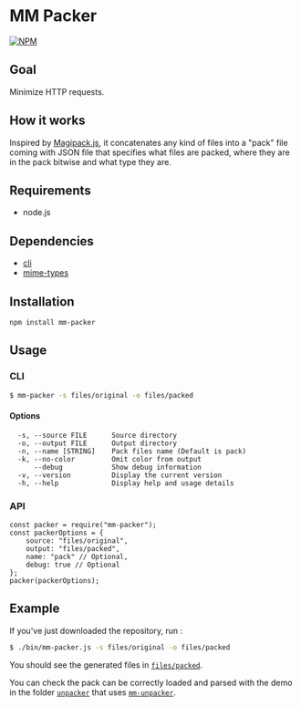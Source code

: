 # MM Packer

[![NPM](https://nodei.co/npm/mm-packer.png)](https://www.npmjs.com/package/mm-packer)

## Goal

Minimize HTTP requests.

## How it works

Inspired by [Magipack.js](https://github.com/keitakun/Magipack.js/tree/master), it concatenates any kind of files into a "pack" file coming with JSON file that specifies what files are packed, where they are in the pack bitwise and what type they are.

## Requirements

* node.js

## Dependencies

* [cli](https://www.npmjs.com/package/cli)
* [mime-types](https://www.npmjs.com/package/mime-types)

## Installation
`npm install mm-packer`

## Usage

### CLI

```sh
$ mm-packer -s files/original -o files/packed
```

#### Options

```
  -s, --source FILE      Source directory
  -o, --output FILE      Output directory
  -n, --name [STRING]    Pack files name (Default is pack)
  -k, --no-color         Omit color from output
      --debug            Show debug information
  -v, --version          Display the current version
  -h, --help             Display help and usage details
```

### API

```
const packer = require("mm-packer");
const packerOptions = {
	source: "files/original",
	output: "files/packed",
	name: "pack" // Optional,
	debug: true // Optional
};
packer(packerOptions);
```

## Example

If you've just downloaded the repository, run :

```sh
$ ./bin/mm-packer.js -s files/original -o files/packed
```

You should see the generated files in [`files/packed`](https://github.com/MM56/mm-packer/tree/master/files/packed).

You can check the pack can be correctly loaded and parsed with the demo in the folder [`unpacker`](https://github.com/MM56/mm-packer/tree/master/unpacker) that uses [`mm-unpacker`](https://www.npmjs.com/package/mm-unpacker).